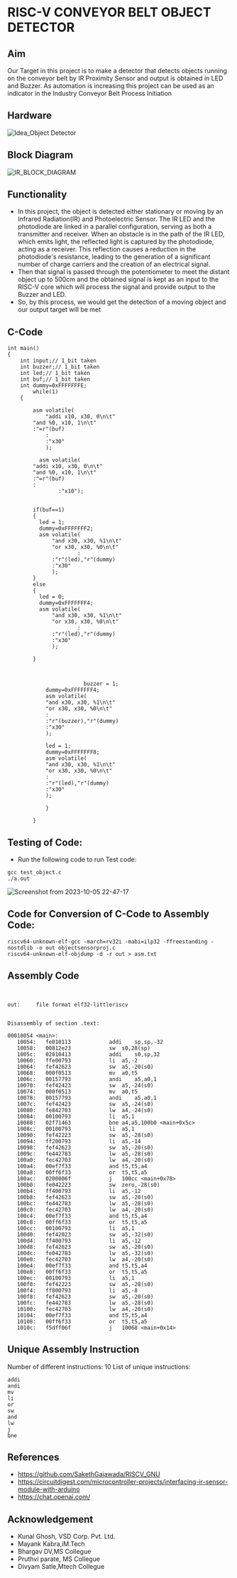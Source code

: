 
# RISC-V CONVEYOR BELT OBJECT DETECTOR


## Aim

Our Target in this project is to make a detector that detects objects running on the conveyor belt by IR Proximity Sensor and output is obtained in LED and Buzzer. As automation is increasing this project can be used as an indicator in the Industry Conveyor Belt Process Initiation

## Hardware

![Idea_Object Detector](https://github.com/SolankiPratikkumar/IIITB_PRATIKKUMAR_ASIC/assets/140999250/43a98878-a10f-4490-8124-b4db6dd9fac8)

## Block Diagram

![IR_BLOCK_DIAGRAM](https://github.com/SolankiPratikkumar/IIITB_PRATIKKUMAR_ASIC/assets/140999250/044369d4-b92c-492b-a292-eb22ccbd8983)

## Functionality

* In this project,  the object is detected either stationary or moving by an Infrared Radiation(IR) and Photoelectric Sensor. The IR LED and the photodiode are linked in a parallel configuration, serving as both a transmitter and receiver. When an obstacle is in the path of the IR LED, which emits light, the reflected light is captured by the photodiode, acting as a receiver. This reflection causes a reduction in the photodiode's resistance, leading to the generation of a significant number of charge carriers and the creation of an electrical signal.
* Then that signal is passed through the potentiometer to meet the distant object up to 500cm and the obtained signal is kept as an input to the RISC-V core which will process the signal and provide output to the Buzzer and LED.
* So, by this process, we would get the detection of a moving object and our output target will be met

## C-Code
```
int main()
{
	int input;// 1_bit taken
	int buzzer;// 1_bit taken
	int led;// 1_bit taken
	int buf;// 1_bit taken
	int dummy=0xFFFFFFFE;
		while(1)
	{
          
		asm volatile(
	    	"addi x10, x30, 0\n\t"
		"and %0, x10, 1\n\t"
		:"=r"(buf)
	    	:
	    	:"x30"
	    	);

          asm volatile(
		"addi x10, x30, 0\n\t"
		"and %0, x10, 1\n\t"
		:"=r"(buf) 
		:
                :"x10");


		if(buf==1)
		{
		  led = 1;
		  dummy=0xFFFFFFF2;
		  asm volatile(
		      "and x30, x30, %1\n\t"
		      "or x30, x30, %0\n\t"
                      :
		      :"r"(led),"r"(dummy)
		      :"x30"
		      );
		}
		else
		{
		  led = 0;
		  dummy=0xFFFFFFF4;
		  asm volatile(
		      "and x30, x30, %1\n\t"
		      "or x30, x30, %0\n\t"
                      :
		      :"r"(led),"r"(dummy)
		      :"x30"
		      );
                    
		}
	


                        buzzer = 1;
			dummy=0xFFFFFFF4;
			asm volatile(
			"and x30, x30, %1\n\t"
			"or x30, x30, %0\n\t"
			:
			:"r"(buzzer),"r"(dummy)
			:"x30"
			);
			
			led = 1;
			dummy=0xFFFFFFF8;
			asm volatile(
			"and x30, x30, %1\n\t"
			"or x30, x30, %0\n\t"
			:
			:"r"(led),"r"(dummy)
			:"x30"
			);
			
			}
			
		}
```

## Testing of Code:

* Run the following code to run Test code:
  
```
gcc test_object.c
./a.out
```

![Screenshot from 2023-10-05 22-47-17](https://github.com/SolankiPratikkumar/IIITB_PRATIKKUMAR_ASIC/assets/140999250/5b9c2a7a-2cf1-48de-be71-c2a5ccf3f280)


## Code for Conversion of C-Code to Assembly Code:

```
riscv64-unknown-elf-gcc -march=rv32i -mabi=ilp32 -ffreestanding -nostdlib -o out objectsensorproj.c 
riscv64-unknown-elf-objdump -d -r out > asm.txt
```

## Assembly Code

```


out:     file format elf32-littleriscv


Disassembly of section .text:

00010054 <main>:
   10054:	fe010113          	addi	sp,sp,-32
   10058:	00812e23          	sw	s0,28(sp)
   1005c:	02010413          	addi	s0,sp,32
   10060:	ffe00793          	li	a5,-2
   10064:	fef42623          	sw	a5,-20(s0)
   10068:	000f0513          	mv	a0,t5
   1006c:	00157793          	andi	a5,a0,1
   10070:	fef42423          	sw	a5,-24(s0)
   10074:	000f0513          	mv	a0,t5
   10078:	00157793          	andi	a5,a0,1
   1007c:	fef42423          	sw	a5,-24(s0)
   10080:	fe842703          	lw	a4,-24(s0)
   10084:	00100793          	li	a5,1
   10088:	02f71463          	bne	a4,a5,100b0 <main+0x5c>
   1008c:	00100793          	li	a5,1
   10090:	fef42223          	sw	a5,-28(s0)
   10094:	ff200793          	li	a5,-14
   10098:	fef42623          	sw	a5,-20(s0)
   1009c:	fe442783          	lw	a5,-28(s0)
   100a0:	fec42703          	lw	a4,-20(s0)
   100a4:	00ef7f33          	and	t5,t5,a4
   100a8:	00ff6f33          	or	t5,t5,a5
   100ac:	0200006f          	j	100cc <main+0x78>
   100b0:	fe042223          	sw	zero,-28(s0)
   100b4:	ff400793          	li	a5,-12
   100b8:	fef42623          	sw	a5,-20(s0)
   100bc:	fe442783          	lw	a5,-28(s0)
   100c0:	fec42703          	lw	a4,-20(s0)
   100c4:	00ef7f33          	and	t5,t5,a4
   100c8:	00ff6f33          	or	t5,t5,a5
   100cc:	00100793          	li	a5,1
   100d0:	fef42023          	sw	a5,-32(s0)
   100d4:	ff400793          	li	a5,-12
   100d8:	fef42623          	sw	a5,-20(s0)
   100dc:	fe042783          	lw	a5,-32(s0)
   100e0:	fec42703          	lw	a4,-20(s0)
   100e4:	00ef7f33          	and	t5,t5,a4
   100e8:	00ff6f33          	or	t5,t5,a5
   100ec:	00100793          	li	a5,1
   100f0:	fef42223          	sw	a5,-28(s0)
   100f4:	ff800793          	li	a5,-8
   100f8:	fef42623          	sw	a5,-20(s0)
   100fc:	fe442783          	lw	a5,-28(s0)
   10100:	fec42703          	lw	a4,-20(s0)
   10104:	00ef7f33          	and	t5,t5,a4
   10108:	00ff6f33          	or	t5,t5,a5
   1010c:	f5dff06f          	j	10068 <main+0x14>
```

## Unique Assembly Instruction

Number of different instructions: 10
List of unique instructions:
```
addi
andi
mv
li
or
sw
and
lw
j
bne
```

## References

* https://github.com/SakethGajawada/RISCV_GNU
* https://circuitdigest.com/microcontroller-projects/interfacing-ir-sensor-module-with-arduino
* https://chat.openai.com/

## Acknowledgement

* Kunal Ghosh, VSD Corp. Pvt. Ltd.
* Mayank Kabra,iM.Tech
* Bhargav DV,MS Collegue
* Pruthvi parate, MS Collegue
* Divyam Satle,Mtech Collegue
